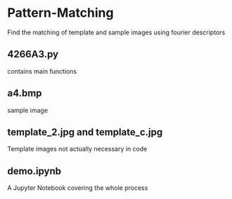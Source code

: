 # Pattern-Matching
Find the matching of template and sample images using fourier descriptors

## 4266A3.py
contains main functions

## a4.bmp
sample image

## template_2.jpg and template_c.jpg
Template images not actually necessary in code

## demo.ipynb
A Jupyter Notebook covering the whole process
